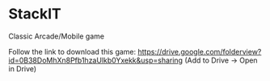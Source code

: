 # StackIT
Classic Arcade/Mobile game

Follow the link to download this game:
https://drive.google.com/folderview?id=0B38DoMhXn8Pfb1hzaUlkb0Yxekk&usp=sharing
(Add to Drive -> Open in Drive)
